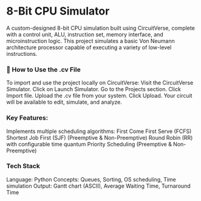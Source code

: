 # 8-Bit CPU Simulator
A custom-designed 8-bit CPU simulation built using CircuitVerse, complete with a control unit, ALU, instruction set, memory interface, and microinstruction logic. This project simulates a basic Von Neumann architecture processor capable of executing a variety of low-level instructions.

### 📁 How to Use the .cv File
To import and use the project locally on CircuitVerse:
Visit the CircuitVerse Simulator.
Click on Launch Simulator.
Go to the Projects section.
Click Import file.
Upload the .cv file from your system.
Click Upload.
Your circuit will be available to edit, simulate, and analyze.

### Key Features:

Implements multiple scheduling algorithms:
First Come First Serve (FCFS)
Shortest Job First (SJF) (Preemptive & Non-Preemptive)
Round Robin (RR) with configurable time quantum
Priority Scheduling (Preemptive & Non-Preemptive)

### Tech Stack

Language: Python
Concepts: Queues, Sorting, OS scheduling, Time simulation
Output: Gantt chart (ASCII), Average Waiting Time, Turnaround Time
